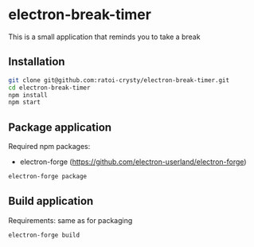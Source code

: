 # electron-break-timer
This is a small application that reminds you to take a break
## Installation
```sh
git clone git@github.com:ratoi-crysty/electron-break-timer.git
cd electron-break-timer
npm install
npm start
```
## Package application
Required npm packages:
- electron-forge (https://github.com/electron-userland/electron-forge)
```sh
electron-forge package
```
## Build application
Requirements: same as for packaging
```sh
electron-forge build
```
